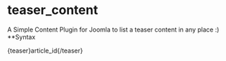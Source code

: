 # teaser_content
A Simple Content Plugin for Joomla to list a teaser content in any place :)
**Syntax

{teaser}article_id{/teaser}
